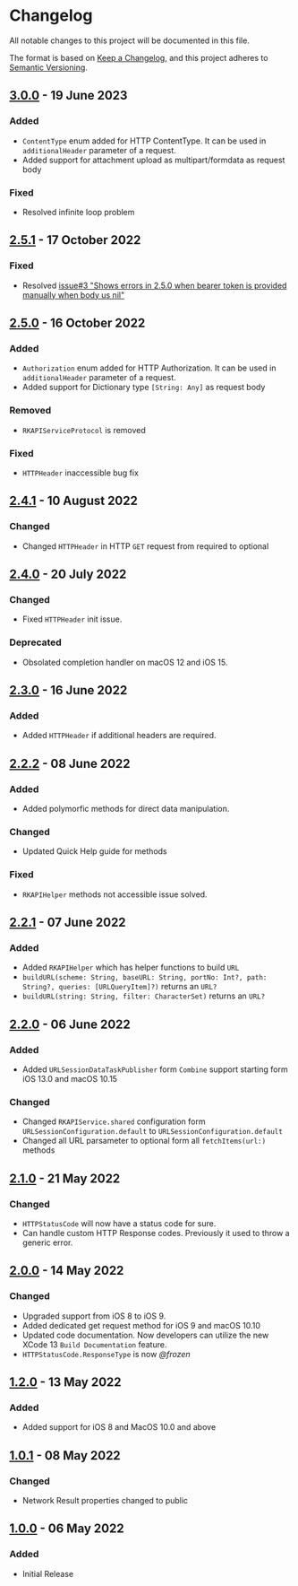 # Changelog
All notable changes to this project will be documented in this file.

The format is based on [Keep a Changelog](https://keepachangelog.com/en/1.0.0/),
and this project adheres to [Semantic Versioning](https://semver.org/spec/v2.0.0.html).

## [3.0.0](https://github.com/TheRakiburKhan/RKAPIService/releases/tag/3.0.0) - 19 June 2023
### Added
- `ContentType` enum added for HTTP ContentType. It can be used in `additionalHeader` parameter of a request.
- Added support for attachment upload as multipart/formdata as request body

### Fixed
- Resolved infinite loop problem

## [2.5.1](https://github.com/TheRakiburKhan/RKAPIService/releases/tag/2.5.1) - 17 October 2022
### Fixed
- Resolved [issue#3 "Shows errors in 2.5.0 when bearer token is provided manually when body us nil"](https://github.com/TheRakiburKhan/RKAPIService/issues/3)

## [2.5.0](https://github.com/TheRakiburKhan/RKAPIService/releases/tag/2.5.0) - 16 October 2022
### Added
- `Authorization` enum added for HTTP Authorization. It can be used in `additionalHeader` parameter of a request.
- Added support for Dictionary type `[String: Any]` as request body
### Removed
- `RKAPIServiceProtocol` is removed
### Fixed
- `HTTPHeader` inaccessible bug fix

## [2.4.1](https://github.com/TheRakiburKhan/RKAPIService/releases/tag/2.4.1) - 10 August 2022
### Changed
- Changed `HTTPHeader` in HTTP `GET` request from required to optional 


## [2.4.0](https://github.com/TheRakiburKhan/RKAPIService/releases/tag/2.4.0) - 20 July 2022
### Changed
- Fixed `HTTPHeader` init issue.
### Deprecated
- Obsolated completion handler on macOS 12 and iOS 15.


## [2.3.0](https://github.com/TheRakiburKhan/RKAPIService/releases/tag/2.3.0) - 16 June 2022
### Added
- Added `HTTPHeader` if additional headers are required.


## [2.2.2](https://github.com/TheRakiburKhan/RKAPIService/releases/tag/2.2.2) - 08 June 2022
### Added
- Added polymorfic methods for direct data manipulation.
### Changed
- Updated Quick Help guide for methods
### Fixed
- `RKAPIHelper` methods not accessible issue solved.


## [2.2.1](https://github.com/TheRakiburKhan/RKAPIService/releases/tag/2.2.1) - 07 June 2022
### Added
- Added `RKAPIHelper` which has helper functions to build `URL`
- `buildURL(scheme: String, baseURL: String, portNo: Int?, path: String?, queries: [URLQueryItem]?)` returns an `URL?`
- `buildURL(string: String, filter: CharacterSet)` returns an `URL?`


## [2.2.0](https://github.com/TheRakiburKhan/RKAPIService/releases/tag/2.2.0) - 06 June 2022
### Added
- Added `URLSessionDataTaskPublisher` form `Combine` support starting form iOS 13.0 and macOS 10.15
### Changed
- Changed `RKAPIService.shared` configuration form `URLSessionConfiguration.default` to `URLSessionConfiguration.default`
- Changed all URL parsameter to optional form all `fetchItems(url:)` methods


## [2.1.0](https://github.com/TheRakiburKhan/RKAPIService/releases/tag/2.1.0) - 21 May 2022
### Changed
- `HTTPStatusCode` will now have a status code for sure.
- Can handle custom HTTP Response codes. Previously it used to throw a generic error.


## [2.0.0](https://github.com/TheRakiburKhan/RKAPIService/releases/tag/2.0.0) - 14 May 2022
### Changed
- Upgraded support from iOS 8 to iOS 9.
- Added dedicated get request method for iOS 9 and macOS 10.10
- Updated code documentation. Now developers can utilize the new XCode 13 `Build Documentation` feature.
- `HTTPStatusCode.ResponseType` is now *@frozen*


## [1.2.0](https://github.com/TheRakiburKhan/RKAPIService/releases/tag/1.2.0) - 13 May 2022
### Added
- Added support for iOS 8 and MacOS 10.0 and above


## [1.0.1](https://github.com/TheRakiburKhan/RKAPIService/releases/tag/1.0.1) - 08 May 2022
### Changed
- Network Result properties changed to public


## [1.0.0](https://github.com/TheRakiburKhan/RKAPIService/releases/tag/1.0.0) - 06 May 2022
### Added
- Initial Release
